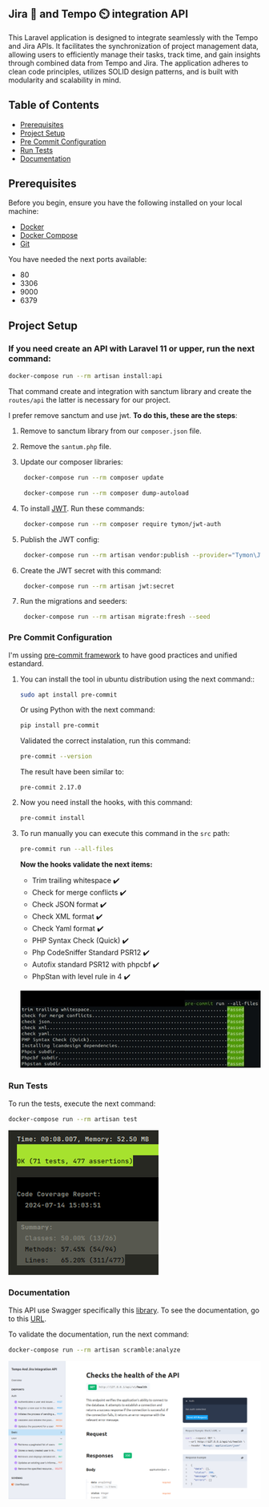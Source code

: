## Jira :tanabata_tree: and Tempo :timer_clock: integration API
This Laravel application is designed to integrate seamlessly with the Tempo and Jira APIs. It facilitates the
synchronization of project management data, allowing users to efficiently manage their tasks, track time, and gain
insights through combined data from Tempo and Jira. The application adheres to clean code principles,
utilizes SOLID design patterns, and is built with modularity and scalability in mind.


## Table of Contents

- [Prerequisites](#prerequisites)
- [Project Setup](#project-setup)
- [Pre Commit Configuration](#pre-commit-configuration)
- [Run Tests](#run-tests)
- [Documentation](#documentation)


## Prerequisites

Before you begin, ensure you have the following installed on your local machine:

- [Docker](https://www.docker.com/get-started)
- [Docker Compose](https://docs.docker.com/compose/install/)
- [Git](https://git-scm.com/)

You have needed the next ports available:

- 80
- 3306
- 9000
- 6379

## Project Setup

### If you need create an API with Laravel 11 or upper, run the next command:
```bash
docker-compose run --rm artisan install:api
```
That command create and integration with sanctum library and create the `routes/api` the latter is necessary for our project.

I prefer remove sanctum and use jwt. **To do this, these are the steps**:

1. Remove to sanctum library from our `composer.json` file.

2. Remove the `santum.php` file.

3. Update our composer libraries:
   ```bash
    docker-compose run --rm composer update
   ```

   ```bash
    docker-compose run --rm composer dump-autoload
   ```

4. To install [JWT](https://jwt-auth.readthedocs.io/en/develop/laravel-installation/). Run these commands:
   ```bash
    docker-compose run --rm composer require tymon/jwt-auth
   ```

5. Publish the JWT config:
   ```bash
    docker-compose run --rm artisan vendor:publish --provider="Tymon\JWTAuth\Providers\LaravelServiceProvider"
   ```

6. Create the JWT secret with this command:
   ```bash
    docker-compose run --rm artisan jwt:secret
   ```

7. Run the migrations and seeders:
   ```bash
    docker-compose run --rm artisan migrate:fresh --seed
   ```

### Pre Commit Configuration
I'm ussing [pre-commit framework](https://pre-commit.com/index.html) to have good practices and unified estandard.

1. You can install the tool in ubuntu distribution using the next command::
    ```bash
    sudo apt install pre-commit
    ```

    Or using Python with the next command:
    ```bash
    pip install pre-commit
    ```

    Validated the correct instalation, run this command:
    ```bash
    pre-commit --version
    ```

   The result have been similar to:
    ```text
    pre-commit 2.17.0
    ```

2. Now you need install the hooks, with this command:
    ```bash
    pre-commit install
    ```

3. To run manually you can execute this command in the `src` path:
    ```bash
    pre-commit run --all-files
    ```

    **Now the hooks validate the next items:**

    - Trim trailing whitespace :heavy_check_mark:
    - Check for merge conflicts :heavy_check_mark:
    - Check JSON format :heavy_check_mark:
    - Check XML format :heavy_check_mark:
    - Check Yaml format :heavy_check_mark:
    - PHP Syntax Check (Quick) :heavy_check_mark:
    - Php CodeSniffer Standard PSR12 :heavy_check_mark:
    - Autofix standard PSR12 with phpcbf :heavy_check_mark:
    - PhpStan with level rule in 4 :heavy_check_mark:

    ![Pre-commit Example output](resources/images/pre-commitExample.png)

### Run Tests

To run the tests, execute the next command:
```bash
docker-compose run --rm artisan test
```
![Test Coverage](resources/images/testCoverage.png)


### Documentation
This API use Swagger specifically this [library](https://scramble.dedoc.co/). To see the documentation,
go to this [URL](http://127.0.0.1/docs/api).

To validate the documentation, run the next command:
```bash
docker-compose run --rm artisan scramble:analyze
```
![Documentation Example](resources/images/documentationExample.png)
